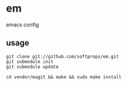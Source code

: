 # em

emacs config

## usage
    git clone git://github.com/softprops/em.git
    git submodule init
    git submodule update

    cd vendor/magit && make && sudo make install
